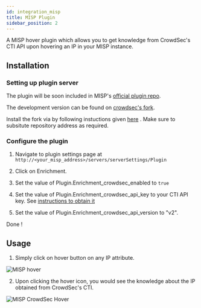 ```yaml
---
id: integration_misp
title: MISP Plugin
sidebar_position: 2
---
```


A MISP hover plugin which allows you to get knowledge from CrowdSec's CTI API upon hovering an IP in your MISP instance.

## Installation

### Setting up plugin server

The plugin will be soon included in MISP's [official plugin repo](https://github.com/MISP/misp-modules).

The development version can be found on [crowdsec's fork](https://github.com/crowdsecurity/misp-modules).

Install the fork via by following instuctions given [here](https://github.com/MISP/misp-modules#how-to-install-and-start-misp-modules-in-a-python-virtualenv-recommended)
. Make sure to subsitute repository address as required.

### Configure the plugin

1. Navigate to plugin settings page at `http://<your_misp_address>/servers/serverSettings/Plugin`

2. Click on Enrichment.

3. Set the value of Plugin.Enrichment_crowdsec_enabled to `true`

4. Set the value of Plugin.Enrichment_crowdsec_api_key to your CTI API key. See [instructions to obtain it](/docs/next/cti_api/getting_started)

5. Set the value of Plugin.Enrichment_crowdsec_api_version to "v2".

Done !


## Usage

1. Simply click on hover button on any IP attribute.

![MISP hover](/img/misp_hover.png)

2. Upon clicking the hover icon, you would see the knowledge about the IP obtained from CrowdSec's CTI.

![MISP CrowdSec Hover](/img/misp_crowdsec_knowledge.png)

